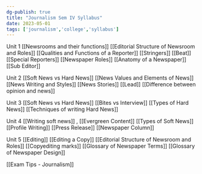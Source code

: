 ```yaml
---
dg-publish: true
title: "Journalism Sem IV Syllabus"
date: 2023-05-01
tags: ['journalism','college','syllabus']
---
```


Unit 1 
[[Newsrooms and their functions]]
[[Editorial Structure of Newsroom and Roles]]
[[Qualities and Functions of a Reporter]]
[[Stringers]]
[[Beat]]
[[Special Reporters]]
[[Newspaper Roles]]
[[Anatomy of a Newspaper]]
[[Sub Editor]]


Unit 2 
[[Soft News vs Hard News]]
[[News Values and Elements of News]]
[[News Writing and Styles]]
[[News Stories]]
[[Lead]]
[[Difference between opinion and news]]

Unit 3
[[Soft News vs Hard News]]
[[Bites vs Interview]]
[[Types of Hard News]]
[[Techniques of writing Hard News]]

Unit 4
[[Writing soft news]] , [[Evergreen Content]]
[[Types of Soft News]] 
[[Profile Writing]]
[[Press Release]]
[[Newspaper Column]]

Unit 5 
[[Editing]]
[[Editing a Copy]]
[[Editorial Structure of Newsroom and Roles]]
[[Copyediting marks]]
[[Glossary of Newspaper Terms]]
[[Glossary of Newspaper Design]]

[[Exam Tips - Journalism]]
